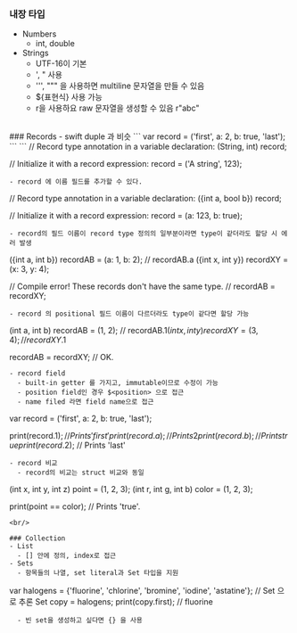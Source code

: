 ### 내장 타입
- Numbers
  - int, double
- Strings
  - UTF-16이 기본
  - ', " 사용
  - ''', """ 을 사용하면 multiline 문자열을 만들 수 있음
  - ${표현식} 사용 가능
  - r을 사용하요 raw 문자열을 생성할 수 있음 r"abc"

<br/>
### Records
- swift duple 과 비슷
```
var record = ('first', a: 2, b: true, 'last');
```
```
// Record type annotation in a variable declaration:
(String, int) record;

// Initialize it with a record expression:
record = ('A string', 123);
```
- record 에 이름 필드를 추가할 수 있다.
```
// Record type annotation in a variable declaration:
({int a, bool b}) record;

// Initialize it with a record expression:
record = (a: 123, b: true);
```
- record의 필드 이름이 record type 정의의 일부분이라면 type이 같더라도 할당 시 에러 발생
```
({int a, int b}) recordAB = (a: 1, b: 2); // recordAB.a
({int x, int y}) recordXY = (x: 3, y: 4);

// Compile error! These records don't have the same type.
// recordAB = recordXY;
```
- record 의 positional 필드 이름이 다르더라도 type이 같다면 할당 가능
```
(int a, int b) recordAB = (1, 2); // recordAB.$1 
(int x, int y) recordXY = (3, 4); // recordXY.$1

recordAB = recordXY; // OK.
```
- record field
  - built-in getter 를 가지고, immutable이므로 수정이 가능
  - position field인 경우 $<position> 으로 접근
  - name filed 라면 field name으로 접근
```
var record = ('first', a: 2, b: true, 'last');

print(record.$1); // Prints 'first'
print(record.a); // Prints 2
print(record.b); // Prints true
print(record.$2); // Prints 'last'
```
- record 비교
  - record의 비교는 struct 비교와 동일
```
(int x, int y, int z) point = (1, 2, 3);
(int r, int g, int b) color = (1, 2, 3);

print(point == color); // Prints 'true'.
```
<br/>

### Collection
- List
  - [] 안에 정의, index로 접근
- Sets
  - 항목들의 나열, set literal과 Set 타입을 지원
```
var halogens = {'fluorine', 'chlorine', 'bromine', 'iodine', 'astatine'}; //  Set<String> 으로 추론
Set<String> copy = halogens;
print(copy.first); //  fluorine
```
  - 빈 set을 생성하고 싶다면 {} 을 사용
